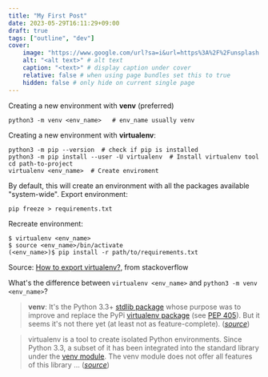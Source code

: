 ```yaml
---
title: "My First Post"
date: 2023-05-29T16:11:29+09:00
draft: true
tags: ["outline", "dev"]
cover:
    image: "https://www.google.com/url?sa=i&url=https%3A%2F%2Funsplash.com%2Fs%2Fphotos%2Fpretty&psig=AOvVaw1S8ZLicgFTxE-lQQ2JgDTm&ust=1685610650592000&source=images&cd=vfe&ved=0CBEQjRxqFwoTCLCi-ZGbn_8CFQAAAAAdAAAAABAE" # image path/url
    alt: "<alt text>" # alt text
    caption: "<text>" # display caption under cover
    relative: false # when using page bundles set this to true
    hidden: false # only hide on current single page
---
```


Creating a new environment with **venv** (preferred)

```shell
python3 -m venv <env_name>   # env_name usually venv
```

Creating a new environment with **virtualenv**:

```shell
python3 -m pip --version  # check if pip is installed
python3 -m pip install --user -U virtualenv  # Install virtualenv tool
cd path-to-project
virtualenv <env_name>  # Create enviroment
```

By default, this will create an environment with all the packages available "system-wide".
Export environment:

``` shell
pip freeze > requirements.txt
```

Recreate environment:

```shell
$ virtualenv <env_name>
$ source <env_name>/bin/activate
(<env_name>)$ pip install -r path/to/requirements.txt
```

Source: [How to export virtualenv?](https://stackoverflow.com/questions/14684968/how-to-export-virtualenv), from stackoverflow

What's the difference between `virtualenv <env_name>` and `python3 -m venv <env_name>`?

> **venv**: It's the Python 3.3+ [stdlib package](https://docs.python.org/3/library/venv.html) whose purpose was to improve and replace the PyPi [virtualenv package](https://pypi.python.org/pypi/virtualenv) (see [PEP 405](https://www.python.org/dev/peps/pep-0405/)). But it seems it's not there yet (at least not as feature-complete). (*[source](https://askubuntu.com/questions/603935/pyvenv-vs-venv-vs-python-virtualenv-vs-virtualenv-and-python-3)*)

> virtualenv is a tool to create isolated Python environments. Since Python 3.3, a subset of it has been integrated into the standard library under the [venv module](https://docs.python.org/3/library/venv.html). The venv module does not offer all features of this library ... ([_source_](https://virtualenv.pypa.io/en/latest/))
